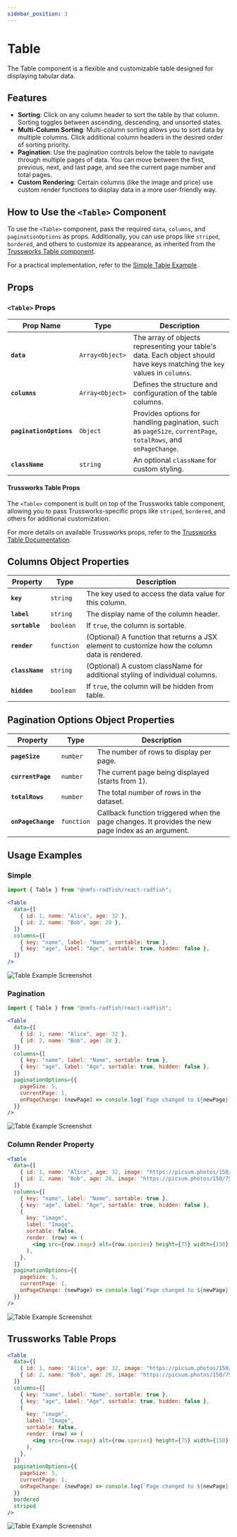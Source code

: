 ```yaml
---
sidebar_position: 3
---
```


# Table

The Table component is a flexible and customizable table designed for displaying tabular data.

## Features

- **Sorting**: Click on any column header to sort the table by that column. Sorting toggles between ascending, descending, and unsorted states.
- **Multi-Column Sorting**: Multi-column sorting allows you to sort data by multiple columns. Click additional column headers in the desired order of sorting priority.
- **Pagination**: Use the pagination controls below the table to navigate through multiple pages of data. You can move between the first, previous, next, and last page, and see the current page number and total pages.
- **Custom Rendering**: Certain columns (like the image and price) use custom render functions to display data in a more user-friendly way.

## How to Use the `<Table>` Component

To use the `<Table>` component, pass the required `data`, `columns`, and `paginationOptions` as props. Additionally, you can use props like `striped`, `bordered`, and others to customize its appearance, as inherited from the [Trussworks Table component](https://trussworks.github.io/react-uswds/?path=/docs/components-table--docs).

For a practical implementation, refer to the [Simple Table Example](https://github.com/NMFS-RADFish/boilerplate/blob/main/examples/simple-table/README.md).

## Props

### `<Table>` Props

| Prop Name               | Type            | Description                                                                                                               |
| ----------------------- | --------------- | ------------------------------------------------------------------------------------------------------------------------- |
| **`data`**              | `Array<Object>` | The array of objects representing your table's data. Each object should have keys matching the `key` values in `columns`. |
| **`columns`**           | `Array<Object>` | Defines the structure and configuration of the table columns.                                                             |
| **`paginationOptions`** | `Object`        | Provides options for handling pagination, such as `pageSize`, `currentPage`, `totalRows`, and `onPageChange`.             |
| **`className`**         | `string`        | An optional `className` for custom styling.                                                                               |

#### Trussworks Table Props

The `<Table>` component is built on top of the Trussworks table component, allowing you to pass Trussworks-specific props like `striped`, `bordered`, and others for additional customization.

For more details on available Trussworks props, refer to the [Trussworks Table Documentation](https://trussworks.github.io/react-uswds/?path=/docs/components-table--docs).

## Columns Object Properties

| Property        | Type       | Description                                                                                    |
| --------------- | ---------- | ---------------------------------------------------------------------------------------------- |
| **`key`**       | `string`   | The key used to access the data value for this column.                                         |
| **`label`**     | `string`   | The display name of the column header.                                                         |
| **`sortable`**  | `boolean`  | If `true`, the column is sortable.                                                             |
| **`render`**    | `function` | (Optional) A function that returns a JSX element to customize how the column data is rendered. |
| **`className`** | `string`   | (Optional) A custom className for additional styling of individual columns.                    |
| **`hidden`** | `boolean`   | If `true`, the column will be hidden from table.                    |

## Pagination Options Object Properties

| Property           | Type       | Description                                                                                       |
| ------------------ | ---------- | ------------------------------------------------------------------------------------------------- |
| **`pageSize`**     | `number`   | The number of rows to display per page.                                                           |
| **`currentPage`**  | `number`   | The current page being displayed (starts from 1).                                                 |
| **`totalRows`**    | `number`   | The total number of rows in the dataset.                                                          |
| **`onPageChange`** | `function` | Callback function triggered when the page changes. It provides the new page index as an argument. |

## Usage Examples

### Simple

```jsx
import { Table } from "@nmfs-radfish/react-radfish";

<Table
  data={[
    { id: 1, name: "Alice", age: 32 },
    { id: 2, name: "Bob", age: 28 },
  ]}
  columns={[
    { key: "name", label: "Name", sortable: true },
    { key: "age", label: "Age", sortable: true, hidden: false },
  ]}
/>
```

![Table Example Screenshot](/img/example-table-simple.png)

### Pagination

```jsx
import { Table } from "@nmfs-radfish/react-radfish";

<Table
  data={[
    { id: 1, name: "Alice", age: 32 },
    { id: 2, name: "Bob", age: 28 },
  ]}
  columns={[
    { key: "name", label: "Name", sortable: true },
    { key: "age", label: "Age", sortable: true, hidden: false },
  ]}
  paginationOptions={{
    pageSize: 5,
    currentPage: 1,
    onPageChange: (newPage) => console.log(`Page changed to ${newPage}`),
  }}
/>
```

![Table Example Screenshot](/img/example-table-pagination.png)

### Column Render Property

```jsx
<Table
  data={[
    { id: 1, name: "Alice", age: 32, image: "https://picsum.photos/150/75" },
    { id: 2, name: "Bob", age: 28, image: "https://picsum.photos/150/75" },
  ]}
  columns={[
    { key: "name", label: "Name", sortable: true },
    { key: "age", label: "Age", sortable: true, hidden: false },
    {
      key: "image",
      label: "Image",
      sortable: false,
      render: (row) => (
        <img src={row.image} alt={row.species} height={75} width={150} />
      ),
    },
  ]}
  paginationOptions={{
    pageSize: 5,
    currentPage: 1,
    onPageChange: (newPage) => console.log(`Page changed to ${newPage}`),
  }}
/>
```

![Table Example Screenshot](/img/example-table-render-property.png)

## Trussworks Table Props

```jsx
<Table
  data={[
    { id: 1, name: "Alice", age: 32, image: "https://picsum.photos/150/75" },
    { id: 2, name: "Bob", age: 28, image: "https://picsum.photos/150/75" },
  ]}
  columns={[
    { key: "name", label: "Name", sortable: true },
    { key: "age", label: "Age", sortable: true, hidden: false },
    {
      key: "image",
      label: "Image",
      sortable: false,
      render: (row) => (
        <img src={row.image} alt={row.species} height={75} width={150} />
      ),
    },
  ]}
  paginationOptions={{
    pageSize: 5,
    currentPage: 1,
    onPageChange: (newPage) => console.log(`Page changed to ${newPage}`),
  }}
  bordered
  striped
/>
```

![Table Example Screenshot](/img/example-table-trussworks-prop.png)
